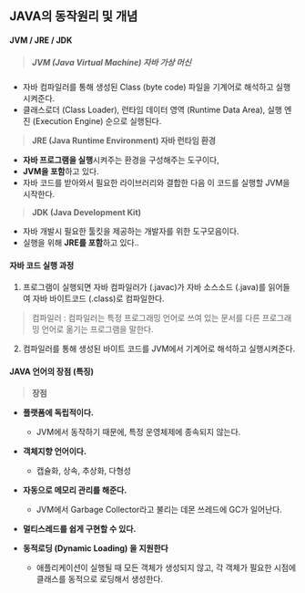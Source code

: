 ## JAVA의 동작원리 및 개념



####  JVM / JRE  / JDK

> ##### JVM (Java Virtual Machine) 자바 가상 머신

* 자바 컴파일러를 통해 생성된 Class (byte code) 파일을 기계어로 해석하고 실행시켜준다.
* 클래스로더 (Class Loader),  런타임 데이터 영역 (Runtime Data Area), 실행 엔진 (Execution Engine) 순으로 실행된다.

> **JRE (Java Runtime Environment) 자바 런타임 환경**

* **자바 프로그램을 실행**시켜주는 환경을 구성해주는 도구이다,
* **JVM을 포함**하고 있다.
* 자바 코드를 받아와서 필요한 라이브러리와 결합한 다음 이 코드를 실행할 JVM을 시작한다.

> **JDK (Java Development Kit)**

* 자바 개발시 필요한 툴킷을 제공하는 개발자를 위한 도구모음이다.
* 실행을 위해 **JRE를 포함**하고 있다..



#### 자바 코드 실행 과정

1) 프로그램이 실행되면 자바 컴파일러가 (.javac)가 자바 소스소드 (.java)를 읽어들여 자바 바이트코드 (.class)로 컴파일한다.

> 컴파일러 : 컴파일러는 특정 프로그래밍 언어로 쓰여 있는 문서를 다른 프로그래밍 언어로 옮기는 프로그램을 말한다.

2) 컴파일러를 통해 생성된 바이트 코드를 JVM에서 기계어로 해석하고 실행시켜준다.



#### JAVA 언어의 장점 (특징)

> **장점**

* **플랫폼에 독립적이다.**
  * JVM에서 동작하기 때문에, 특정 운영체제에 종속되지 않는다. 
* **객체지향 언어이다.**
  * 캡슐화, 상속, 추상화, 다형성
* **자동으로 메모리 관리를 해준다.**
  * JVM에서 Garbage Collector라고 불리는 데몬 쓰레드에  GC가 일어난다.

* **멀티스레드를 쉽게 구현할 수 있다.**
* **동적로딩 (Dynamic Loading) 을 지원한다**
  * 애플리케이션이 실행될 때 모든 객체가 생성되지 않고, 각 객체가 필요한 시점에 클래스를 동적으로 로딩해서 생성한다.